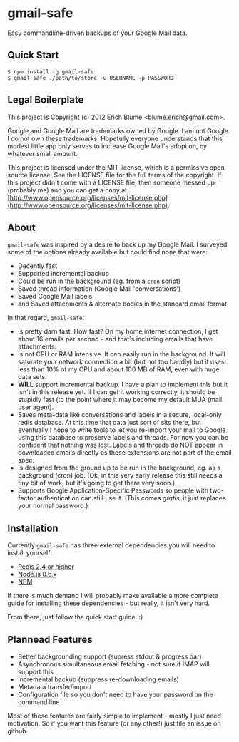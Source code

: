 gmail-safe
==========

Easy commandline-driven backups of your Google Mail data.

Quick Start
-----------

    $ npm install -g gmail-safe
    $ gmail_safe ./path/to/store -u USERNAME -p PASSWORD

Legal Boilerplate
-----------------

This project is Copyright (c) 2012 Erich Blume &lt;blume.erich@gmail.com&gt;.

Google and Google Mail are trademarks owned by Google. I am not Google. I do not own these trademarks. Hopefully everyone understands that this modest little app only serves to increase Google Mail's adoption, by whatever small amount.

This project is licensed under the MIT license, which is a permissive open-source license. See the LICENSE file for the full terms of the copyright. If this project didn't come with a LICENSE file, then someone messed up (probably me) and you can get a copy at [http://www.opensource.org/licenses/mit-license.php](http://www.opensource.org/licenses/mit-license.php).

About
-----

`gmail-safe` was inspired by a desire to back up my Google Mail. I surveyed some of the options already available but could find none that were:

 - Decently fast
 - Supported incremental backup
 - Could be run in the background (eg. from a `cron` script)
 - Saved thread information (Google Mail 'conversations')
 - Saved Google Mail labels
 - and Saved attachments & alternate bodies in the standard email format

In that regard, `gmail-safe`:

 - Is pretty darn fast. How fast? On my home internet connection, I get about 16 emails per second - and that's including emails that have attachments.
 - Is not CPU or RAM intensive. It can easily run in the background. It will saturate your network connection a bit (but not too baddly) but it uses less than 10% of my CPU and about 100 MB of RAM, even with huge data sets.
 - **WILL** support incremental backup. I have a plan to implement this but it isn't in this release yet. If I can get it working correctly, it should be stupidly fast (to the point where it may become my default MUA (mail user agent).
 - Saves meta-data like conversations and labels in a secure, local-only redis database. At this time that data just sort of sits there, but eventually I hope to write tools to let you re-import your mail to Google using this database to preserve labels and threads. For now you can be confident that nothing was lost. Labels and threads do NOT appear in downloaded emails directly as those extensions are not part of the email spec.
 - Is designed from the ground up to be run in the background, eg. as a background (cron) job. (Ok, in this very early release this still needs a tiny bit of work, but it's going to get there very soon.)
 - Supports Google Application-Specific Passwords so people with two-factor authentication can still use it. (This comes *gratis*, it just replaces your normal password.)

 Installation
 ------------

 Currently `gmail-safe` has three external dependencies you will need to install yourself:

  - [Redis 2.4 or higher](http://redis.io/download)
  - [Node.js 0.6.x](http://nodejs.org/)
  - [NPM](http://npmjs.org/)

If there is much demand I will probably make available a more complete guide for installing these dependencies - but really, it isn't very hard.

From there, just follow the quick start guide. :)

Plannead Features
-----------------

 - Better backgrounding support (supress stdout & progress bar)
 - Asynchronous simultaneous email fetching - not sure if IMAP will support this
 - Incremental backup (suppress re-downloading emails)
 - Metadata transfer/import
 - Configuration file so you don't need to have your password on the command line

 Most of these features are fairly simple to implement - mostly I just need motivation. So if you want this feature (or any other!) just file an issue on github.